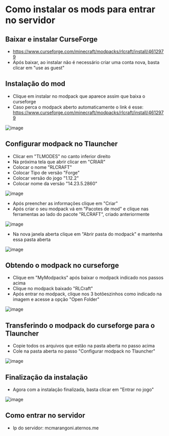 # Como instalar os mods para entrar no servidor

## Baixar e instalar CurseForge
* https://www.curseforge.com/minecraft/modpacks/rlcraft/install/4612979
* Após baixar, ao instalar não é necessário criar uma conta nova, basta clicar em "use as guest"

## Instalação do mod
* Clique em instalar no modpack que aparece assim que baixa o curseforge
* Caso perca o modpack aberto automaticamente o link é esse: https://www.curseforge.com/minecraft/modpacks/rlcraft/install/4612979
  
![image](https://github.com/user-attachments/assets/f174a1ba-6743-4b68-ab59-08f2322c7777)

## Configurar modpack no Tlauncher
* Clicar em "TLMODES" no canto inferior direito
* Na próxima tela que abrir clicar em "CRIAR"
* Colocar o nome "RLCRAFT"
* Colocar Tipo de versão "Forge"
* Colocar versão do jogo "1.12.2"
* Colocar nome da versão "14.23.5.2860"

![image](https://github.com/user-attachments/assets/8f0d79bd-54a3-40de-898e-90ebed6c4151)

* Após preencher as informações clique em "Criar"
* Após criar o seu modpack vá em "Pacotes de mod" e clique nas ferramentas ao lado do pacote "RLCRAFT", criado anteriormente

![image](https://github.com/user-attachments/assets/ed3221af-8dee-4baa-b431-e66dc8ce987f)

* Na nova janela aberta clique em "Abrir pasta do modpack" e mantenha essa pasta aberta

![image](https://github.com/user-attachments/assets/59253a8c-9456-4cfb-8f05-0962780d8bff)

## Obtendo o modpack no curseforge
* Clique em "MyModpacks" após baixar o modpack indicado nos passos acima
* Clique no modpack baixado "RLCraft"
* Após entrar no modpack, clique nos 3 botõeszinhos como indicado na imagem e acesse a opção "Open Folder"

![image](https://github.com/user-attachments/assets/57728844-8d41-4ed8-a5fb-3cc9de4277ac)

## Transferindo o modpack do curseforge para o Tlauncher
* Copie todos os arquivos que estão na pasta aberta no passo acima
* Cole na pasta aberta no passo "Configurar modpack no Tlauncher"

![image](https://github.com/user-attachments/assets/9de75ca4-f0f5-48e9-a9b2-3f98eb7e2d15)

## Finalização da instalação
* Agora com a instalação finalizada, basta clicar em "Entrar no jogo"

![image](https://github.com/user-attachments/assets/18515861-3ecf-4719-b55a-5864691869f2)

## Como entrar no servidor
* Ip do servidor: mcmarangoni.aternos.me
